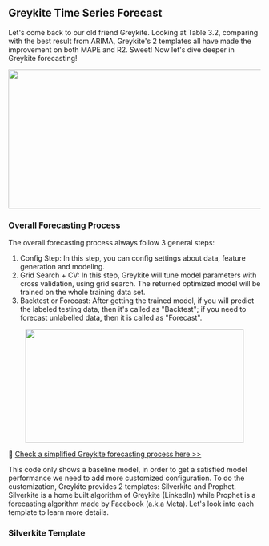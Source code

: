 ## Greykite Time Series Forecast

Let's come back to our old friend Greykite. Looking at Table 3.2, comparing with the best result from ARIMA, Greykite's 2 templates all have made the improvement on both MAPE and R2. Sweet! Now let's dive deeper in Greykite forecasting!

<p align="center">
<img src="https://github.com/lady-h-world/My_Garden/blob/main/images/Garden_Totem_images/forecasting/greykite_vs_arima.png" width="800" height="278" />
</p>

### Overall Forecasting Process

The overall forecasting process always follow 3 general steps:

1. Config Step: In this step, you can config settings about data, feature generation and modeling.
2. Grid Search + CV: In this step, Greykite will tune model parameters with cross validation, using grid search. The returned optimized model will be trained on the whole training data set.
3. Backtest or Forecast: After getting the trained model, if you will predict the labeled testing data, then it's called as "Backtest"; if you need to forecast unlabelled data, then it is called as "Forecast".

<p align="center">
<img src="https://github.com/lady-h-world/My_Garden/blob/main/images/Garden_Totem_images/forecasting/gk_forecast_process.png" width="436" height="227" />
</p>

🌻 [Check a simplified Greykite forecasting process here >>][1]

This code only shows a baseline model, in order to get a satisfied model performance we need to add more customized configuration. To do the customization, Greykite provides 2 templates: Silverkite and Prophet. Silverkite is a home built algorithm of Greykite (LinkedIn) while Prophet is a forecasting algorithm made by Facebook (a.k.a Meta). Let's look into each template to learn more details.

### Silverkite Template



[1]:https://github.com/lady-h-world/My_Garden/blob/main/code/yinyang/greykite_experiments/gk_forecast_baseline.ipynb
